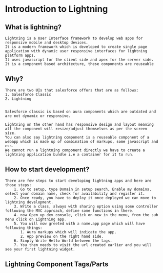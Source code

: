 # Introduction to Lightning

## What is lightning?

    Lightning is a User Interface framework to develop web apps for responsive mobile and desktop devices.
    It is a modern framework which is developed to create single page application with dynamic user responsive interfaces for lightning platform apps.
    It uses javascript for the client side and apex for the server side.
    It is a component based architecture, these components are reuseable 
## Why?

    There are two UIs that salesforce offers that are as follows:
    1. Salesforce Classic
    2. Lightning 


    Salesforce classic is based on aura components which are outdated and are not dynamic or responsive.

    Lightning on the other hand has responsive design and layout meaning all the component will resize/adjust themselves as per the screen size.
    You can also say lightning component is a reuseable component of a webapp which is made up of combination of markups, some javascript and css.
    We cannot run a lightning component directly we have to create a lightning application bundle i.e a container for it to run.

## How to start development?

    There are few steps to start developing lightning apps and here are those steps:
        1. Go to setup, type Domain in setup search, Enable my domains, select your domain name, check for availability and register it.
        2. Once ready, you have to deploy it once deployed we can move to lightning development.
        3. Write a class, always with sharing option using some controller following the MVC approach, define some functions in there.
        4. now Open up dev console, click on new in the menu, from the sub menu click on Lightning app.
        5. You will now greeted with a name.app page which will have following things:
           1. Aura markups which will indicate the app.
           2. App preview on the right hand side.
        6. Simply Write Hello World between the tags.
        7. You then needs to visit the url created earlier and you will see your first lightning widget.

## Lightning Component Tags/Parts 